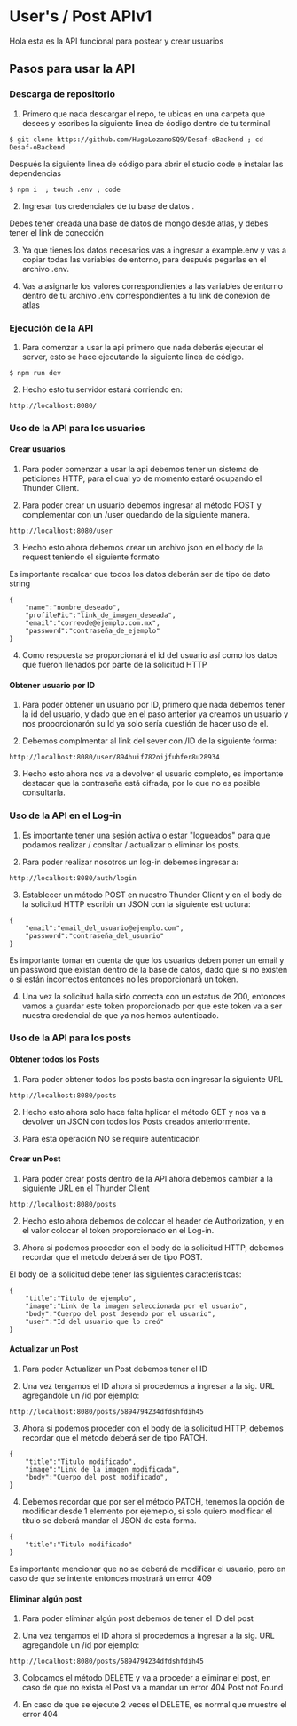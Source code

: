 # User's / Post APIv1
Hola esta es la API funcional para postear y crear usuarios 
 
 ## Pasos para usar la API 

 ### Descarga de repositorio 

1. Primero que nada descargar el repo, te ubicas en una carpeta que desees y escribes la siguiente linea de ćodigo dentro de tu terminal 

```
$ git clone https://github.com/HugoLozanoSQ9/Desaf-oBackend ; cd Desaf-oBackend
```
Después la siguiente linea de código para abrir el studio code e instalar las dependencias 
```
$ npm i  ; touch .env ; code
```

2. Ingresar tus credenciales de tu base de datos .

Debes tener creada una base de datos de mongo desde atlas, y debes tener el link de conección


3. Ya que tienes los datos necesarios vas a ingresar a example.env y vas a copiar todas las variables de entorno, para después pegarlas en el archivo .env.

4. Vas a asignarle los valores correspondientes a las variables de entorno dentro de tu archivo .env correspondientes a tu link de conexion de atlas

### Ejecución de la API

1. Para comenzar a usar la api primero que nada deberás ejecutar el server, esto se hace ejecutando la siguiente linea de código.
```
$ npm run dev
```

2. Hecho esto tu servidor estará corriendo en: 
```
http://localhost:8080/
```

### Uso de la API para los usuarios

#### Crear usuarios

1. Para poder comenzar a usar la api debemos tener un sistema de peticiones HTTP, para el cual yo de momento estaré ocupando el Thunder Client.

2. Para poder crear un usuario debemos ingresar al método POST  y complementar con un /user  quedando de la siguiente manera.

```
http://localhost:8080/user
```

3. Hecho esto ahora debemos crear un archivo json en el body de la request teniendo el siguiente formato 

Es importante recalcar que todos los datos deberán ser de tipo de dato string
```
{
    "name":"nombre_deseado",
    "profilePic":"link_de_imagen_deseada",
    "email":"correode@ejemplo.com.mx",
    "password":"contraseña_de_ejemplo"
}
```

4. Como respuesta se proporcionará el id del usuario así como los datos que fueron llenados por parte de la solicitud HTTP

#### Obtener usuario por ID

1. Para poder obtener un usuario por ID, primero que nada debemos tener la id del usuario, y dado que en el paso anterior ya creamos un usuario y nos proporcionarón su Id ya solo sería cuestión de hacer uso de el.

2. Debemos complmentar al link del sever con /ID de la siguiente forma:


```
http://localhost:8080/user/894huif782oijfuhfer8u28934
```

3. Hecho esto ahora nos va a devolver el usuario completo, es importante destacar que la contraseña está cifrada, por lo que no es posible consultarla.

### Uso de la API en el Log-in 

1. Es importante tener una sesión activa o estar "logueados" para que podamos realizar / consltar / actualizar o eliminar los posts.

2. Para poder realizar nosotros un log-in debemos ingresar a: 

```
http://localhost:8080/auth/login
```
3. Establecer un método POST en nuestro Thunder Client y en el body de la solicitud HTTP escribir un JSON con la siguiente estructura:

```
{
    "email":"email_del_usuario@ejemplo.com",
    "password":"contraseña_del_usuario"
}
```

Es importante tomar en cuenta de que los usuarios deben poner un email y un password que existan dentro de la base de datos, dado que si no existen o si están incorrectos entonces no les proporcionará un token.

4. Una vez la solicitud halla sido correcta con un estatus de 200, entonces vamos a guardar este token proporcionado por que este token va a ser nuestra credencial de que ya nos hemos autenticado.

### Uso de la API para los posts 

#### Obtener todos los Posts

1. Para poder obtener todos los posts basta con ingresar la  siguiente URL

```
http://localhost:8080/posts
```
2. Hecho esto ahora solo hace falta hplicar el método GET y nos va a devolver un JSON con todos los Posts creados anteriormente.

3. Para esta operación NO se require autenticación

#### Crear un Post

1. Para poder crear posts dentro de la API ahora debemos cambiar a la siguiente URL en el Thunder Client

```
http://localhost:8080/posts
```
2. Hecho esto ahora debemos de colocar el header de Authorization, y en el valor colocar el token proporcionado en el Log-in.

3. Ahora si podemos proceder con el body de la solicitud HTTP, debemos recordar que el método deberá ser de tipo POST. 

El body de la solicitud debe tener las siguientes caracterísitcas: 

```
{
    "title":"Titulo de ejemplo",
    "image":"Link de la imagen seleccionada por el usuario",
    "body":"Cuerpo del post deseado por el usuario",
    "user":"Id del usuario que lo creó" 
}
```

#### Actualizar un Post

1. Para poder Actualizar un Post debemos tener el ID 

2. Una vez tengamos el ID ahora si procedemos a ingresar a la sig. URL  agregandole un /id por ejemplo: 

```
http://localhost:8080/posts/5894794234dfdshfdih45
```

3. Ahora si podemos proceder con el body de la solicitud HTTP, debemos recordar que el método deberá ser de tipo PATCH. 

```
{
    "title":"Titulo modificado",
    "image":"Link de la imagen modificada",
    "body":"Cuerpo del post modificado",
}
```
4. Debemos recordar que por ser el método PATCH, tenemos la opción de modificar desde 1 elemento por ejemeplo, si solo quiero modificar el titulo se deberá mandar el JSON de esta forma. 

```
{
    "title":"Titulo modificado"
}
```
Es importante mencionar que no se deberá de modificar el usuario, pero en caso de que se intente entonces mostrará un error 409 

#### Eliminar algún post

1. Para poder eliminar algún post debemos de tener el ID del post 

2. Una vez tengamos el ID ahora si procedemos a ingresar a la sig. URL agregandole un  /id por ejemplo: 

```
http://localhost:8080/posts/5894794234dfdshfdih45
```
3. Colocamos el método DELETE y va a proceder a eliminar el post, en caso de que no exista el Post va a mandar un error 404 Post not Found

4. En caso de que se ejecute 2 veces el DELETE, es normal que muestre el error 404

